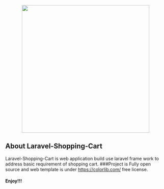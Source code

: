 <p align="center"><img src="http://9xlabs.com/images/logo.jpg" width="400"></p>

## About Laravel-Shopping-Cart

Laravel-Shopping-Cart is web application build use laravel frame work to address basic requirement of shopping cart. 
###Project is Fully open source and web template is under https://colorlib.com/ free license. 

#### Enjoy!!!

